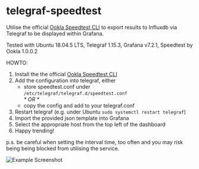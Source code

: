 
# telegraf-speedtest
Utilise the official [Ookla Speedtest CLI](https://www.speedtest.net/apps/cli) to export results to Influxdb via Telegraf to be displayed within Grafana.

Tested with Ubuntu 18.04.5 LTS, Telegraf 1.15.3, Grafana v7.2.1, Speedtest by Ookla 1.0.0.2

HOWTO:
1. Install the the official [Ookla Speedtest CLI](https://www.speedtest.net/apps/cli)
2. Add the configuration into telegraf, either
   * store speedtest.conf under ```/etc/telegraf/telegraf.d/speedtest.conf```  
    _\* OR \*_
   * copy the config and add to your telegraf.conf  
3. Restart telegraf (e.g. under Ubuntu ```sudo systemctl restart telegraf```)
4. Import the provided json template into Grafana
5. Select the appropriate host from the top left of the dashboard
6. Happy trending!
  
p.s. be careful when setting the interval time, too often and you may risk being being blocked from utilising the service.

![Example Screenshot](https://raw.githubusercontent.com/risb0r/telegraf-speedtest/master/image.png)
